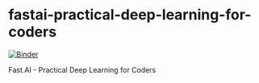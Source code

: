 # fastai-practical-deep-learning-for-coders
[![Binder](https://mybinder.org/badge_logo.svg)](https://mybinder.org/v2/gh/weisurya/fastai-practical-deep-learning-for-coders/HEAD)

Fast.AI - Practical Deep Learning for Coders

